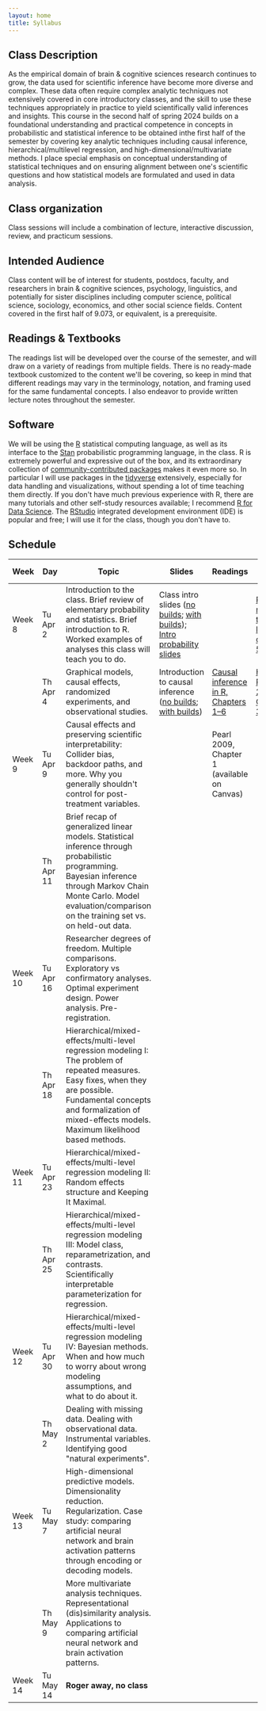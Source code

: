 ```yaml
---
layout: home
title: Syllabus
---
```


## Class Description

  As the empirical domain of brain & cognitive sciences research continues to grow, the data used for scientific inference have become more diverse and complex. These data often require complex analytic techniques not extensively covered in core introductory classes, and the skill to use these techniques appropriately in practice to yield scientifically valid inferences and insights. This course in the second half of spring 2024 builds on a foundational understanding and practical competence in concepts in probabilistic and statistical inference to be obtained inthe first half of the semester by covering key analytic techniques including causal inference, hierarchical/multilevel regression, and high-dimensional/multivariate methods. I place special emphasis on conceptual understanding of statistical techniques and on ensuring alignment between one's scientific questions and how statistical models are formulated and used in data analysis.


## Class organization

Class sessions will include a combination of lecture, interactive discussion, review, and practicum sessions.

## Intended Audience

Class content will be of interest for students, postdocs, faculty, and researchers in brain & cognitive sciences, psychology, linguistics, and potentially for sister disciplines including computer science, political science, sociology, economics, and other social science fields. Content covered in the first half of 9.073, or equivalent, is a prerequisite.

## Readings & Textbooks

The readings list will be developed over the course of the semester, and will draw on a variety of readings from multiple fields. There is no ready-made textbook customized to the content we'll be covering, so keep in mind that different readings may vary in the terminology, notation, and framing used for the same fundamental concepts. I also endeavor to provide written lecture notes throughout the semester.

## Software

We will be using the [R](https://www.r-project.org/) statistical computing language, as well as its interface to the [Stan](https://mc-stan.org/) probabilistic programming language, in the class. R is extremely powerful and expressive out of the box, and its extraordinary collection of [community-contributed packages](https://cran.r-project.org/) makes it even more so. In particular I will use packages in the [tidyverse](https://www.tidyverse.org/) extensively, especially for data handling and visualizations, without spending a lot of time teaching them directly. If you don't have much previous experience with R, there are many tutorials and other self-study resources available; I recommend [R for Data Science](https://r4ds.hadley.nz/). The [RStudio](https://posit.co/products/open-source/rstudio/) integrated development environment (IDE) is popular and free; I will use it for the class, though you don't have to.


## Schedule

<div style="text-align:center;">
<!--    <img src="{{ site.url }}{{ site.baseurl }}/assets/images/under_construction.jpg" alt="Statistical Inference in Brain & Cognitive Sciences, Spring 2024" style="width: 60%; max-width:300px; height:auto; padding-top:10px; padding-bottom:20px;"> -->
    </div>

| Week    | Day       | Topic                                                                                                                                                                                                                                 | Slides                                                                                                                                                                                                                                                         | Readings                                                         | Related readings                                                                                                   | Problem sets           |
| ------- | --------- | ------------------------------------------------------------------------------------------------------------------------------------------------------------------------------------------------------------------------------------- | -------------------------------------------------------------------------------------------------------------------------------------------------------------------------------------------------------------------------------------------------------------- | ---------------------------------------------------------------- | ------------------------------------------------------------------------------------------------------------------ | ---------------------- |
| Week 8  | Tu Apr 2  | Introduction to the class. Brief review of elementary probability and statistics. Brief introduction to R. Worked examples of analyses this class will teach you to do.                                                               | Class intro slides ([no builds](assets/slides/2024-04-02-keynote-intro-slides-no-builds.pdf); [with builds](assets/slides/2024-04-02-keynote-intro-slides-with-builds.pdf)); [Intro probability slides](assets/slides/2024-04-02-intro-probability-slides.pdf) |                                                                  | [Probabilistic models in the study of language, chapters 2–5](https://www.mit.edu/~rplevy/pmsl_textbook/text.html) |                        |
|         | Th Apr 4  | Graphical models, causal effects, randomized experiments, and observational studies.                                                                                                                                                  | Introduction to causal inference ([no builds](assets/slides/2024-04-04-intro-to-causal-inference-no-builds.pdf); [with builds](assets/slides/2024-04-04-intro-to-causal-inference-with-builds.pdf))                                                            | [Causal inference in R, Chapters 1–6](https://www.r-causal.org/) | [Hernan & Robins 2024, Chapters 1–3](https://www.hsph.harvard.edu/miguel-hernan/causal-inference-book/)            |                        |
| Week 9  | Tu Apr 9  | Causal effects and preserving scientific interpretability: Collider bias, backdoor paths, and more. Why you generally shouldn't control for post-treatment variables.                                                                 |                                                                                                                                                                                                                                                                | Pearl 2009, Chapter 1 (available on Canvas)                      |                                                                                                                    | Pset 1 out             |
|         | Th Apr 11 | Brief recap of generalized linear models. Statistical inference through probabilistic programming. Bayesian inference through Markov Chain Monte Carlo. Model evaluation/comparison on the training set vs. on held-out data.         |                                                                                                                                                                                                                                                                |                                                                  |                                                                                                                    |                        |
| Week 10 | Tu Apr 16 | Researcher degrees of freedom. Multiple comparisons. Exploratory vs confirmatory analyses. Optimal experiment design. Power analysis. Pre-registration.                                                                               |                                                                                                                                                                                                                                                                |                                                                  |                                                                                                                    | Pset 1 due; Pset 2 out |
|         | Th Apr 18 | Hierarchical/mixed-effects/multi-level regression modeling I: The problem of repeated measures. Easy fixes, when they are possible. Fundamental concepts and formalization of mixed-effects models. Maximum likelihood based methods. |                                                                                                                                                                                                                                                                |                                                                  |                                                                                                                    |                        |
| Week 11 | Tu Apr 23 | Hierarchical/mixed-effects/multi-level regression modeling II: Random effects structure and Keeping It Maximal.                                                                                                                       |                                                                                                                                                                                                                                                                |                                                                  |                                                                                                                    | Pset 2 due; Pset 3 out |
|         | Th Apr 25 | Hierarchical/mixed-effects/multi-level regression modeling III: Model class, reparametrization, and contrasts. Scientifically interpretable parameterization for regression.                                                          |                                                                                                                                                                                                                                                                |                                                                  |                                                                                                                    |                        |
| Week 12 | Tu Apr 30 | Hierarchical/mixed-effects/multi-level regression modeling IV: Bayesian methods. When and how much to worry about wrong modeling assumptions, and what to do about it.                                                                |                                                                                                                                                                                                                                                                |                                                                  |                                                                                                                    | Pset 3 due; Pset 4 out |
|         | Th May 2  | Dealing with missing data. Dealing with observational data. Instrumental variables. Identifying good "natural experiments".                                                                                                           |                                                                                                                                                                                                                                                                |                                                                  |                                                                                                                    |                        |
| Week 13 | Tu May 7  | High-dimensional predictive models. Dimensionality reduction. Regularization. Case study: comparing artificial neural network and brain activation patterns through encoding or decoding models.                                      |                                                                                                                                                                                                                                                                |                                                                  |                                                                                                                    |                        |
|         | Th May 9  | More multivariate analysis techniques. Representational (dis)similarity analysis. Applications to comparing artificial neural network and brain activation patterns.                                                                  |                                                                                                                                                                                                                                                                |                                                                  |                                                                                                                    | Pset 4 due             |
| Week 14 | Tu May 14 | **Roger away, no class**                                                                                                                                                                                                              |                                                                                                                                                                                                                                                                |                                                                  |                                                                                                                    | Final projects due     |